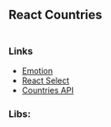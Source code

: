 ## React Countries

~~~
~~~

### Links
 - [Emotion](https://emotion.sh)
 - [React Select](https://react-select.com/home)
 - [Countries API](https://restcountries.com)


### Libs: 